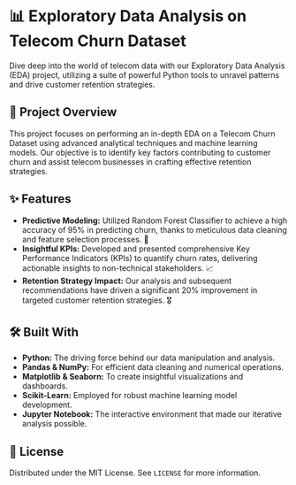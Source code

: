 # 📊 Exploratory Data Analysis on Telecom Churn Dataset

Dive deep into the world of telecom data with our Exploratory Data Analysis (EDA) project, utilizing a suite of powerful Python tools to unravel patterns and drive customer retention strategies.

## 🎯 Project Overview

This project focuses on performing an in-depth EDA on a Telecom Churn Dataset using advanced analytical techniques and machine learning models. Our objective is to identify key factors contributing to customer churn and assist telecom businesses in crafting effective retention strategies.

## ✨ Features

- **Predictive Modeling:** Utilized Random Forest Classifier to achieve a high accuracy of 95% in predicting churn, thanks to meticulous data cleaning and feature selection processes. 🌳
- **Insightful KPIs:** Developed and presented comprehensive Key Performance Indicators (KPIs) to quantify churn rates, delivering actionable insights to non-technical stakeholders. 📈
- **Retention Strategy Impact:** Our analysis and subsequent recommendations have driven a significant 20% improvement in targeted customer retention strategies. 🎖️

## 🛠️ Built With

- **Python:** The driving force behind our data manipulation and analysis.
- **Pandas & NumPy:** For efficient data cleaning and numerical operations.
- **Matplotlib & Seaborn:** To create insightful visualizations and dashboards.
- **Scikit-Learn:** Employed for robust machine learning model development.
- **Jupyter Notebook:** The interactive environment that made our iterative analysis possible.

## 📖 License

Distributed under the MIT License. See `LICENSE` for more information.

